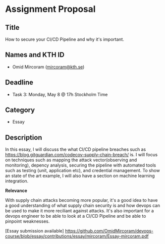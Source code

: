 # Assignment Proposal

## Title

How to secure your CI/CD Pipeline and why it's important. 

## Names and KTH ID

  - Omid Mircoram (mircoram@kth.se)

## Deadline

- Task 3: Monday, May 8 @ 17h Stockholm Time

## Category

- Essay

## Description

In this essay, I will discuss the what CI/CD pipeline breaches such as https://blog.gitguardian.com/codecov-supply-chain-breach/ is. I will focus on techniques such as mapping the attack vector(observing and monitoring), depency analysis, securing the pipeline with automated tools such as testing (unit, application etc), and credential management. To show an state of the art example, I will also have a section on machine learning integration. 


**Relevance**

With supply chain attacks becoming more popular, it's a good idea to have a good understanding of what supply chain security is and how devops can be used to make it more reciliant against attacks. It's also important for a devops engineer to be able to look at a CI/CD Pipeline and be able to pinpoint weaknesses.

[Essay submission available] https://github.com/OmidMircoram/devops-course/blob/essay/contributions/essay/mircoram/Essay-mircoram.pdf
